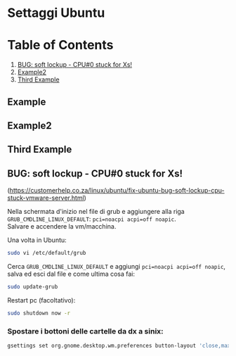 # Settaggi Ubuntu

# Table of Contents
1. [BUG\: soft lockup \- CPU#0 stuck for Xs\!](#bug:-soft-lockup---cpu#0-stuck-for-xs!)
2. [Example2](#example2)
3. [Third Example](#third-example)

## Example
## Example2
## Third Example

## BUG: soft lockup - CPU#0 stuck for Xs!

(https://customerhelp.co.za/linux/ubuntu/fix-ubuntu-bug-soft-lockup-cpu-stuck-vmware-server.html)

Nella schermata d'inizio nel file di grub e aggiungere alla riga `GRUB_CMDLINE_LINUX_DEFAULT`: `pci=noacpi acpi=off noapic`.  
Salvare e accendere la vm/macchina.

Una volta in Ubuntu:
```sh
sudo vi /etc/default/grub
```
Cerca `GRUB_CMDLINE_LINUX_DEFAULT` e aggiungi `pci=noacpi acpi=off noapic`, salva ed esci dal file e come ultima cosa fai:
```sh
sudo update-grub
```
 
Restart pc (facoltativo):
```sh
sudo shutdown now -r  
```
  
### Spostare i bottoni delle cartelle da dx a sinix:
```sh
gsettings set org.gnome.desktop.wm.preferences button-layout 'close,maximize,minimize:menu'
```

